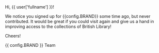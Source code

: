 Hi, {{ user['fullname'] }}!

We notice you signed up for {{config.BRAND}} some time ago, but never contributed.
It would be great if you could visit again and give us a hand in improving access to the collections of British Library!

Cheers!

{{ config.BRAND }} Team
